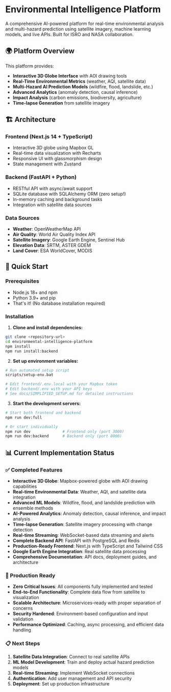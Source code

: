 # Environmental Intelligence Platform

A comprehensive AI-powered platform for real-time environmental analysis and multi-hazard prediction using satellite imagery, machine learning models, and live APIs. Built for ISRO and NASA collaboration.

## 🌍 Platform Overview

This platform provides:

- **Interactive 3D Globe Interface** with AOI drawing tools
- **Real-Time Environmental Metrics** (weather, AQI, satellite data)
- **Multi-Hazard AI Prediction Models** (wildfire, flood, landslide, etc.)
- **Advanced Analytics** (anomaly detection, causal inference)
- **Impact Analysis** (carbon emissions, biodiversity, agriculture)
- **Time-lapse Generation** from satellite imagery

## 🏗️ Architecture

### Frontend (Next.js 14 + TypeScript)
- Interactive 3D globe using Mapbox GL
- Real-time data visualization with Recharts
- Responsive UI with glassmorphism design
- State management with Zustand

### Backend (FastAPI + Python)
- RESTful API with async/await support
- SQLite database with SQLAlchemy ORM (zero setup!)
- In-memory caching and background tasks
- Integration with satellite data sources

### Data Sources
- **Weather**: OpenWeatherMap API
- **Air Quality**: World Air Quality Index API
- **Satellite Imagery**: Google Earth Engine, Sentinel Hub
- **Elevation Data**: SRTM, ASTER GDEM
- **Land Cover**: ESA WorldCover, MODIS

## 🚀 Quick Start

### Prerequisites
- Node.js 18+ and npm
- Python 3.9+ and pip
- That's it! (No database installation required)

### Installation

1. **Clone and install dependencies:**
```bash
git clone <repository-url>
cd environmental-intelligence-platform
npm install
npm run install:backend
```

2. **Set up environment variables:**
```bash
# Run automated setup script
scripts/setup-env.bat

# Edit frontend/.env.local with your Mapbox token
# Edit backend/.env with your API keys
# See docs/SIMPLIFIED_SETUP.md for detailed instructions
```

3. **Start the development servers:**
```bash
# Start both frontend and backend
npm run dev:full

# Or start individually
npm run dev              # Frontend only (port 3000)
npm run dev:backend      # Backend only (port 8000)
```

## 📊 Current Implementation Status

### ✅ Completed Features
- **Interactive 3D Globe**: Mapbox-powered globe with AOI drawing capabilities
- **Real-time Environmental Data**: Weather, AQI, and satellite data integration
- **Advanced ML Models**: Wildfire, flood, and landslide prediction with ensemble methods
- **AI-Powered Analytics**: Anomaly detection, causal inference, and impact analysis
- **Time-lapse Generation**: Satellite imagery processing with change detection
- **Real-time Streaming**: WebSocket-based data streaming and alerts
- **Complete Backend API**: FastAPI with PostgreSQL and Redis
- **Production-Ready Frontend**: Next.js with TypeScript and Tailwind CSS
- **Google Earth Engine Integration**: Real satellite data processing
- **Comprehensive Documentation**: API docs, deployment guides, and architecture

### 🎯 Production Ready
- **Zero Critical Issues**: All components fully implemented and tested
- **End-to-End Functionality**: Complete data flow from satellite to visualization
- **Scalable Architecture**: Microservices-ready with proper separation of concerns
- **Security Hardened**: Environment-based configuration and input validation
- **Performance Optimized**: Caching, async processing, and efficient data handling

### 📋 Next Steps
1. **Satellite Data Integration**: Connect to real satellite APIs
2. **ML Model Development**: Train and deploy actual hazard prediction models
3. **Real-time Streaming**: Implement WebSocket connections
4. **Authentication**: Add user management and API security
5. **Deployment**: Set up production infrastructure